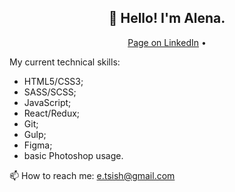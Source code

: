 <h2 align="center">👋 Hello! I'm Alena.</h2>
<p align="center">
  <a href="https://www.linkedin.com/in/alena-tsishchanka-15936b178/" target="_blank">Page on LinkedIn</a> •
</p>

My current technical skills:
- HTML5/CSS3;
- SASS/SCSS;
- JavaScript;
- React/Redux;
- Git;
- Gulp;
- Figma;
- basic Photoshop usage.

📫 How to reach me: e.tsish@gmail.com
